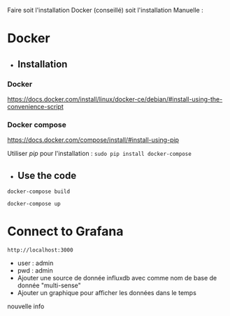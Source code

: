 Faire soit l'installation Docker (conseillé) soit l'installation Manuelle :

# Docker

* ## Installation

### Docker

https://docs.docker.com/install/linux/docker-ce/debian/#install-using-the-convenience-script

### Docker compose

https://docs.docker.com/compose/install/#install-using-pip

Utiliser _pip_ pour l'installation :
`sudo pip install docker-compose`

* ## Use the code

`docker-compose build`

`docker-compose up`

# Connect to Grafana

`http://localhost:3000`

* user : admin
* pwd : admin
* Ajouter une source de donnée influxdb avec comme nom de base de donnée "multi-sense"
* Ajouter un graphique pour afficher les données dans le temps

nouvelle info
